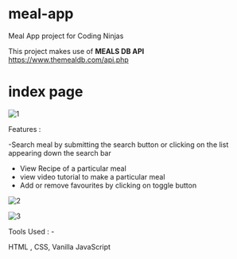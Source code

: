 # meal-app

Meal App project for Coding Ninjas 

This project  makes use of **MEALS DB API** https://www.themealdb.com/api.php 
# index page
![1](https://user-images.githubusercontent.com/90547108/161460396-cf7f1085-f728-4b12-8960-0349f256c718.JPG)

Features :

 -Search meal by submitting the search button or clicking on the list appearing down the search bar 
- View Recipe of a particular meal
- view video tutorial to make a particular meal
- Add or remove favourites by clicking on toggle button 

![2](https://user-images.githubusercontent.com/90547108/161460393-b308ff14-5700-474a-8a9b-e328b0858bc0.JPG)

![3](https://user-images.githubusercontent.com/90547108/161460395-0fa14e97-ec24-405f-9a37-1deaf5cd135d.JPG)


Tools Used : -

HTML , CSS, Vanilla JavaScript
